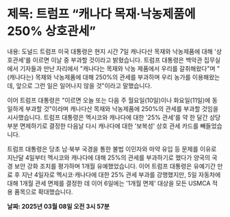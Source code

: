 # **제목: 트럼프 “캐나다 목재·낙농제품에 250% 상호관세”**

  내용: 도널드 트럼프 미국 대통령은 현지 시간 7일 캐나다산 목재와 낙농제품에 대해 '상호관세'를 이르면 이날 중 부과할 것이라고 밝혔습니다. 트럼프 대통령은 백악관 집무실에서 기자들과 만난 자리에서 "캐나다는 목재와 낙농 제품에서 우리를 갈취해왔다"며 "(캐나다는) 목재와 낙농제품에 대해 250%의 관세를 부과하며 우리 농가를 이용해왔는데, 앞으로 그런 일은 일어나지 않을 것"이라고 말했습니다.

이어 트럼프 대통령은 "이르면 오늘 또는 다음 주 월요일(10일)이나 화요일(11일)에 동일하게 부과할 것"이라며 캐나다산 목재와 낙농제품에 250%의 관세를 부과할 것임을 시사했습니다. 트럼프 대통령은 멕시코와 캐나다에 대한 '25% 관세'를 약 한 달간 상당 부분 면제하기로 결정한 다음날 다시 캐나다에 대한 '보복성' 상호 관세 카드를 빼들었습니다.

트럼프 대통령은 당초 남·북부 국경을 통한 불법 이민자와 마약 유입 등 문제를 이유로 지난달 4일부터 멕시코와 캐나다에 대해 25%의 관세를 부과하기로 했다가 양국의 국경 보안 강화 조치를 평가하며 1개월 유예했었습니다. 이어 트럼프 대통령은 유예기간 만료 후 지난 4일자로 멕시코·캐나다에 대한 25% 관세 부과를 강행했지만, 5일 자동차에 대해 1개월 관세 면제를 결정한 데 이어 6일에는 '1개월 면제' 대상을 모든 USMCA 적용 품목으로 확대했습니다.

  **날짜: 2025년 03월 08일 오전 3시 57분**